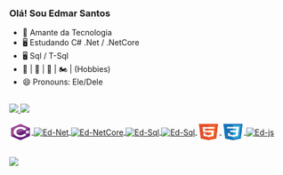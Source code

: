 ### Olá! Sou Edmar Santos

- 🔭 Amante da Tecnologia
- 🖥️ Estudando C# .Net  / .NetCore
- 🖥️ Sql / T-Sql
- 🥁 | 🎸 | 🚴 | 🏍️ | (Hobbies)
- 😄 Pronouns: Ele/Dele

<br>

 <div>
  <a href="https://github.com/edmarsantosm">
  <img height="180em" src="https://github-readme-stats.vercel.app/api?username=edmarsantosm&show_icons=true&theme=dark&include_all_commits=true&count_private=true"/>
  <img height="180em" src="https://github-readme-stats.vercel.app/api/top-langs/?username=edmarsantosm&layout=compact&langs_count=7&theme=dark"/>
</div>
<div style="display: inline_block"><br>
    <img align="center" alt="Ed-Csharp" height="30" width="40" src="https://raw.githubusercontent.com/devicons/devicon/master/icons/csharp/csharp-original.svg">
    <img align="center" alt="Ed-Net" height="30" width="40" src="https://cdn.jsdelivr.net/gh/devicons/devicon/icons/dot-net/dot-net-plain.svg">
    <img align="center" alt="Ed-NetCore" height="30" width="40" src="https://cdn.jsdelivr.net/gh/devicons/devicon/icons/dotnetcore/dotnetcore-original.svg">
    <img align="center" alt="Ed-Sql" height="30" width="40" src="https://img.icons8.com/color/2x/microsoft-sql-server.png">
    <img align="center" alt="Ed-Sql" height="30" width="40" src="https://cdn.jsdelivr.net/gh/devicons/devicon/icons/mysql/mysql-original-wordmark.svg">
 <!--
    <img align="center" alt="Ed-Sql" height="30" width="40" src="https://cdn.jsdelivr.net/gh/devicons/devicon/icons/mongodb/mongodb-original-wordmark.svg">
 -->
    <img align="center" alt="Ed-HTML" height="30" width="40" src="https://raw.githubusercontent.com/devicons/devicon/master/icons/html5/html5-original.svg">
    <img align="center" alt="Ed-CSS" height="30" width="40" src="https://raw.githubusercontent.com/devicons/devicon/master/icons/css3/css3-original.svg">
    <img align="center" alt="Ed-js" height="30" width="40" src="https://cdn.jsdelivr.net/gh/devicons/devicon/icons/javascript/javascript-original.svg">
 <!--
   <img align="center" alt="Ed-python" height="30" width="40" src="https://cdn.jsdelivr.net/gh/devicons/devicon/icons/python/python-original.svg">
 -->
 
</div>
  
  ##
  <div>
  
  <a href="https://www.linkedin.com/in/edmar-santos-m/" target="_blank"><img src="https://img.shields.io/badge/-LinkedIn-%230077B5?style=for-the-badge&logo=linkedin&logoColor=white" target="_blank"></a> 
  </div>
